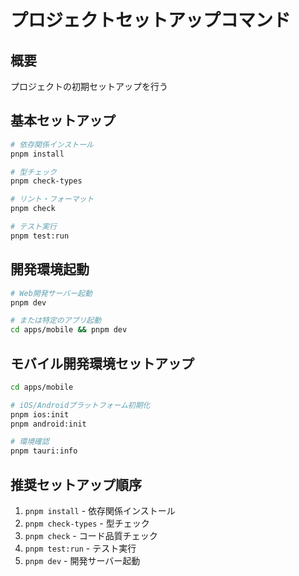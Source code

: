 # プロジェクトセットアップコマンド

## 概要
プロジェクトの初期セットアップを行う

## 基本セットアップ
```bash
# 依存関係インストール
pnpm install

# 型チェック
pnpm check-types

# リント・フォーマット
pnpm check

# テスト実行
pnpm test:run
```

## 開発環境起動
```bash
# Web開発サーバー起動
pnpm dev

# または特定のアプリ起動
cd apps/mobile && pnpm dev
```

## モバイル開発環境セットアップ
```bash
cd apps/mobile

# iOS/Androidプラットフォーム初期化
pnpm ios:init
pnpm android:init

# 環境確認
pnpm tauri:info
```

## 推奨セットアップ順序
1. `pnpm install` - 依存関係インストール
2. `pnpm check-types` - 型チェック
3. `pnpm check` - コード品質チェック
4. `pnpm test:run` - テスト実行
5. `pnpm dev` - 開発サーバー起動